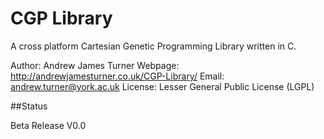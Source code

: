 CGP Library
======

A cross platform Cartesian Genetic Programming Library written in C.

Author: Andrew James Turner 
Webpage: http://andrewjamesturner.co.uk/CGP-Library/ 
Email: andrew.turner@york.ac.uk 
License: Lesser General Public License (LGPL) 

##Status

Beta Release V0.0


